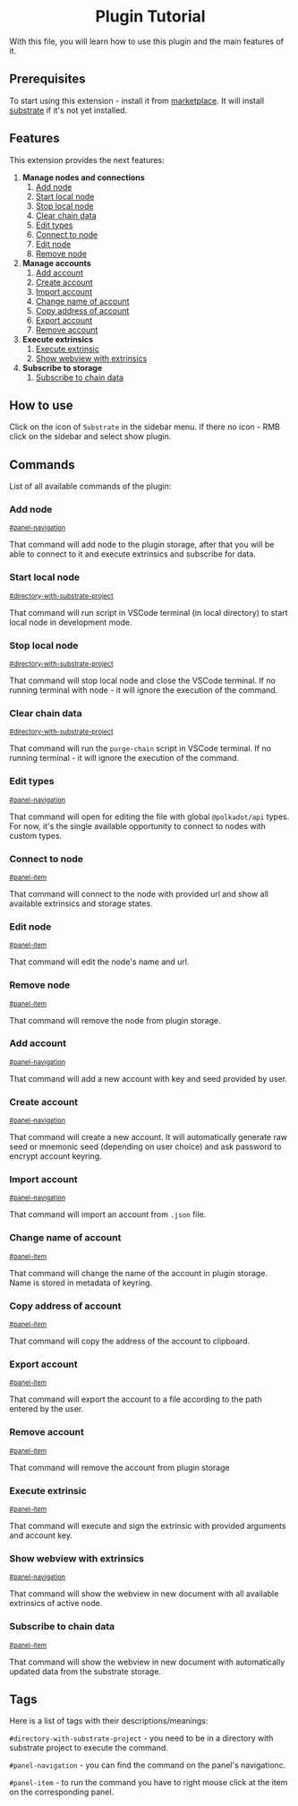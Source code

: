<h1 align="center">Plugin Tutorial</h1>

With this file, you will learn how to use this plugin and the main features of it.

## Prerequisites

To start using this extension - install it from [marketplace](). It will install [substrate](https://www.parity.io/substrate/) if it's not yet installed.

## Features

This extension provides the next features:

1. __Manage nodes and connections__
   1. [Add node](#add-node)
   2. [Start local node](#start-local-node)
   3. [Stop local node](#stop-local-node)
   4. [Clear chain data](#clear-chain-data)
   5. [Edit types](#edit-types)
   6. [Connect to node](#connect-to-node)
   7. [Edit node](#edit-node)
   8. [Remove node](#remove-node)
2. __Manage accounts__
   1. [Add account](#add-account)
   2. [Create account](#create-account)
   3. [Import account](#import-account)
   4. [Change name of account](#change-name-of-account)
   5. [Copy address of account](#copy-address-of-account)
   6. [Export account](#export-account)
   7. [Remove account](#remove-account)
3. __Execute extrinsics__
   1. [Execute extrinsic](#execute-extrinsic)
   2. [Show webview with extrinsics](#show-webview-with-extrinsics)
4. __Subscribe to storage__
   1. [Subscribe to chain data](#subscribe-to-chain-data)

## How to use

Click on the icon of `Substrate` in the sidebar menu. If there no icon - RMB click on the sidebar and select show plugin.

## Commands

List of all available commands of the plugin:

### Add node

<sup> [#panel-navigation](#tags)

That command will add node to the plugin storage, after that you will be able to connect to it and execute extrinsics and subscribe for data.

### Start local node

<sup> [#directory-with-substrate-project](#tags)

That command will run script in VSCode terminal (in local directory) to start local node in development mode.

### Stop local node

<sup> [#directory-with-substrate-project](#tags)

That command will stop local node and close the VSCode terminal. If no running terminal with node - it will ignore the execution of the command.

### Clear chain data

<sup> [#directory-with-substrate-project](#tags)

That command will run the `purge-chain` script in VSCode terminal. If no running terminal - it will ignore the execution of the command.

### Edit types

<sup> [#panel-navigation](#tags)

That command will open for editing the file with global `@polkadot/api` types. For now, it's the single available opportunity to connect to nodes with custom types.

### Connect to node

<sup> [#panel-item](#tags)

That command will connect to the node with provided url and show all available extrinsics and storage states.

### Edit node

<sup> [#panel-item](#tags)

That command will edit the node's name and url.

### Remove node

<sup> [#panel-item](#tags)

That command will remove the node from plugin storage.

### Add account

<sup> [#panel-navigation](#tags)

That command will add a new account with key and seed provided by user.

### Create account

<sup> [#panel-navigation](#tags)

That command will create a new account. It will automatically generate raw seed or mnemonic seed (depending on user choice) and ask password to encrypt account keyring.

### Import account

<sup> [#panel-navigation](#tags)

That command will import an account from `.json` file.

### Change name of account

<sup> [#panel-item](#tags)

That command will change the name of the account in plugin storage. Name is stored in metadata of keyring.

### Copy address of account

<sup> [#panel-item](#tags)

That command will copy the address of the account to clipboard.

### Export account

<sup> [#panel-item](#tags)

That command will export the account to a file according to the path entered by the user.

### Remove account

<sup> [#panel-item](#tags)

That command will remove the account from plugin storage

### Execute extrinsic

<sup> [#panel-item](#tags)

That command will execute and sign the extrinsic with provided arguments and account key.

### Show webview with extrinsics

<sup> [#panel-navigation](#tags)

That command will show the webview in new document with all available extrinsics of active node.

### Subscribe to chain data

<sup> [#panel-item](#tags)

That command will show the webview in new document with automatically updated data from the substrate storage.

## Tags

Here is a list of tags with their descriptions/meanings:

`#directory-with-substrate-project` - you need to be in a directory with substrate project to execute the command.

`#panel-navigation` - you can find the command on the panel's navigationc.

`#panel-item` - to run the command you have to right mouse click at the item on the corresponding panel.
